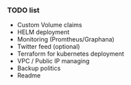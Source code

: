 ### TODO list
* Custom Volume claims
* HELM deployment
* Monitoring (Promtheus/Graphana)
* Twitter feed (optional)
* Terraform for kubernetes deployment
* VPC / Public IP managing
* Backup politics
* Readme